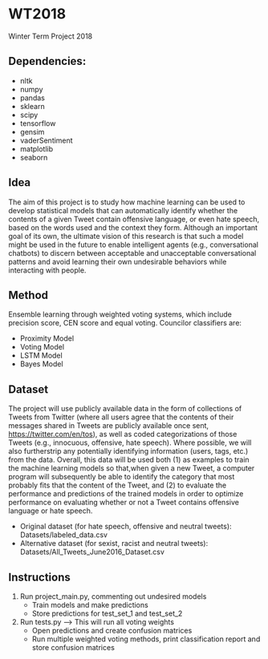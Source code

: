 # WT2018
Winter Term Project 2018

## Dependencies:

- nltk
- numpy
- pandas
- sklearn
- scipy
- tensorflow
- gensim
- vaderSentiment
- matplotlib
- seaborn
	
## Idea

The aim of this project is to study how machine learning can be used to develop statistical models that can automatically identify whether the contents of a given Tweet contain offensive language, or even hate speech, based on the words used and the context they form.  Although an important goal of its own, the ultimate vision of this research is that such a model might be used in the future to enable intelligent agents (e.g., conversational chatbots) to discern between acceptable and unacceptable conversational patterns and avoid learning their own undesirable behaviors while interacting with people.

## Method

Ensemble learning through weighted voting systems, which include precision score, CEN score and equal voting. Councilor classifiers are:
- Proximity Model
- Voting Model
- LSTM Model
- Bayes Model

## Dataset

The project will use publicly available data in the form of collections of Tweets from Twitter (where all users agree that the contents of their messages shared in Tweets are publicly available once sent, https://twitter.com/en/tos), as well as coded categorizations of those Tweets (e.g., innocuous, offensive, hate speech).  Where possible, we will also furtherstrip any potentially identifying information (users, tags, etc.) from the data.  Overall, this data will be used both (1) as examples to train the machine learning models so that,when given a new Tweet, a computer program will subsequently be able to identify the category that most probably fits that the content of the Tweet, and (2) to evaluate the performance and predictions of the trained models in order to optimize performance on evaluating whether or not a Tweet contains offensive language or hate speech.

- Original dataset (for hate speech, offensive and neutral tweets): Datasets/labeled_data.csv
- Alternative dataset (for sexist, racist and neutral tweets): Datasets/All_Tweets_June2016_Dataset.csv

## Instructions

1. Run project_main.py, commenting out undesired models 
	- Train models and make predictions
	- Store predictions for test_set_1 and test_set_2
2. Run tests.py --> This will run all voting weights 
	- Open predictions and create confusion matrices
	- Run multiple weighted voting methods, print classification report and store confusion matrices 
	

